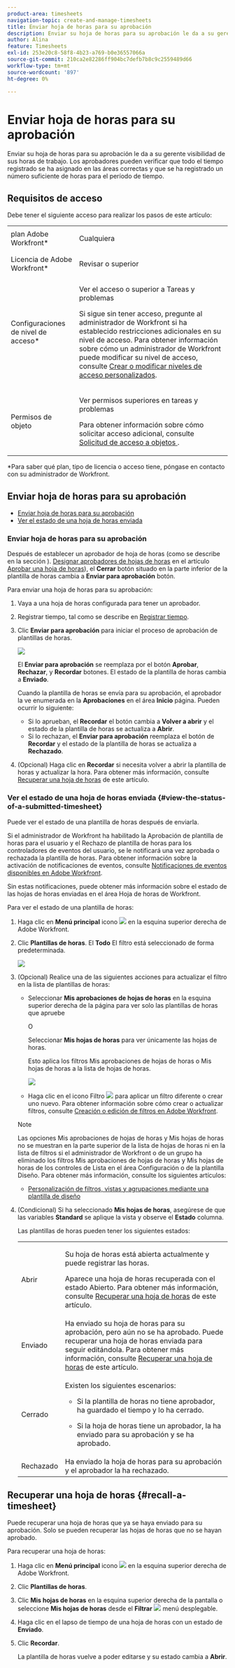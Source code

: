 ```yaml
---
product-area: timesheets
navigation-topic: create-and-manage-timesheets
title: Enviar hoja de horas para su aprobación
description: Enviar su hoja de horas para su aprobación le da a su gerente visibilidad de sus horas de trabajo. Los aprobadores pueden verificar que todo el tiempo registrado se ha asignado en las áreas correctas y que se ha registrado un número suficiente de horas para el período de tiempo.
author: Alina
feature: Timesheets
exl-id: 253e20c8-58f8-4b23-a769-b0e36557066a
source-git-commit: 210ca2e82286ff904bc7defb7b8c9c2559489d66
workflow-type: tm+mt
source-wordcount: '897'
ht-degree: 0%

---
```


# Enviar hoja de horas para su aprobación

Enviar su hoja de horas para su aprobación le da a su gerente visibilidad de sus horas de trabajo. Los aprobadores pueden verificar que todo el tiempo registrado se ha asignado en las áreas correctas y que se ha registrado un número suficiente de horas para el período de tiempo.

## Requisitos de acceso

Debe tener el siguiente acceso para realizar los pasos de este artículo:

<table style="table-layout:auto"> 
 <col> 
 <col> 
 <tbody> 
  <tr> 
   <td role="rowheader">plan Adobe Workfront*</td> 
   <td> <p>Cualquiera</p> </td> 
  </tr> 
  <tr> 
   <td role="rowheader">Licencia de Adobe Workfront*</td> 
   <td> <p>Revisar o superior</p> </td> 
  </tr> 
  <tr> 
   <td role="rowheader">Configuraciones de nivel de acceso*</td> 
   <td> <p>Ver el acceso o superior a Tareas y problemas</p> <p>Si sigue sin tener acceso, pregunte al administrador de Workfront si ha establecido restricciones adicionales en su nivel de acceso. Para obtener información sobre cómo un administrador de Workfront puede modificar su nivel de acceso, consulte <a href="../../administration-and-setup/add-users/configure-and-grant-access/create-modify-access-levels.md" class="MCXref xref">Crear o modificar niveles de acceso personalizados</a>.</p> </td> 
  </tr> 
  <tr> 
   <td role="rowheader">Permisos de objeto</td> 
   <td> <p>Ver permisos superiores en tareas y problemas</p> <p>Para obtener información sobre cómo solicitar acceso adicional, consulte <a href="../../workfront-basics/grant-and-request-access-to-objects/request-access.md" class="MCXref xref">Solicitud de acceso a objetos </a>.</p> </td> 
  </tr> 
 </tbody> 
</table>

*Para saber qué plan, tipo de licencia o acceso tiene, póngase en contacto con su administrador de Workfront.

## Enviar hoja de horas para su aprobación

* [Enviar hoja de horas para su aprobación](#submit-a-timesheet-for-approval)
* [Ver el estado de una hoja de horas enviada](#view-the-status-of-a-submitted-timesheet)

### Enviar hoja de horas para su aprobación

Después de establecer un aprobador de hoja de horas (como se describe en la sección ). [Designar aprobadores de hojas de horas](../../timesheets/create-and-manage-timesheets/timesheet-approvals.md#designating-a-timesheet-approver) en el artículo [Aprobar una hoja de horas](../../timesheets/create-and-manage-timesheets/timesheet-approvals.md)), el **Cerrar** botón situado en la parte inferior de la plantilla de horas cambia a **Enviar para aprobación** botón.

Para enviar una hoja de horas para su aprobación:

1. Vaya a una hoja de horas configurada para tener un aprobador.
1. Registrar tiempo, tal como se describe en [Registrar tiempo](../../timesheets/create-and-manage-timesheets/log-time.md).
1. Clic **Enviar para aprobación** para iniciar el proceso de aprobación de plantillas de horas.

   ![](assets/submit-for-approval-button-on-timesheet-nwe.png)

   El **Enviar para aprobación** se reemplaza por el botón **Aprobar**, **Rechazar**, y **Recordar** botones. El estado de la plantilla de horas cambia a **Enviado**.

   Cuando la plantilla de horas se envía para su aprobación, el aprobador la ve enumerada en la **Aprobaciones** en el área **Inicio** página. Pueden ocurrir lo siguiente:

   * Si lo aprueban, el **Recordar** el botón cambia a **Volver a abrir** y el estado de la plantilla de horas se actualiza a **Abrir**.
   * Si lo rechazan, el **Enviar para aprobación** reemplaza el botón de **Recordar** y el estado de la plantilla de horas se actualiza a **Rechazado**.

1. (Opcional) Haga clic en **Recordar** si necesita volver a abrir la plantilla de horas y actualizar la hora. Para obtener más información, consulte [Recuperar una hoja de horas](#recall-a-timesheet) de este artículo.

### Ver el estado de una hoja de horas enviada {#view-the-status-of-a-submitted-timesheet}

Puede ver el estado de una plantilla de horas después de enviarla.

Si el administrador de Workfront ha habilitado la Aprobación de plantilla de horas para el usuario y el Rechazo de plantilla de horas para los controladores de eventos del usuario, se le notificará una vez aprobada o rechazada la plantilla de horas. Para obtener información sobre la activación de notificaciones de eventos, consulte [Notificaciones de eventos disponibles en Adobe Workfront](../../administration-and-setup/manage-workfront/emails/event-notifications-available-in-wf.md).

Sin estas notificaciones, puede obtener más información sobre el estado de las hojas de horas enviadas en el área Hoja de horas de Workfront.

Para ver el estado de una plantilla de horas:

1. Haga clic en **Menú principal** icono ![](assets/main-menu-icon.png) en la esquina superior derecha de Adobe Workfront.
1. Clic **Plantillas de horas**. El **Todo** El filtro está seleccionado de forma predeterminada.

   ![](assets/timesheet-list-one-timesheet-selected-nwe-350x70.png)

1. (Opcional) Realice una de las siguientes acciones para actualizar el filtro en la lista de plantillas de horas:

   * Seleccionar **Mis aprobaciones de hojas de horas** en la esquina superior derecha de la página para ver solo las plantillas de horas que apruebe

      O

      Seleccionar **Mis hojas de horas** para ver únicamente las hojas de horas.

      Esto aplica los filtros Mis aprobaciones de hojas de horas o Mis hojas de horas a la lista de hojas de horas.

      ![](assets/my-timesheet-approvals-my-timesheets-pills-on-timesheets-list-nwe-350x58.png)

   * Haga clic en el icono Filtro ![](assets/filter-nwepng.png) para aplicar un filtro diferente o crear uno nuevo. Para obtener información sobre cómo crear o actualizar filtros, consulte [Creación o edición de filtros en Adobe Workfront](../../reports-and-dashboards/reports/reporting-elements/create-filters.md).
   >[!NOTE]
   >
   >Las opciones Mis aprobaciones de hojas de horas y Mis hojas de horas no se muestran en la parte superior de la lista de hojas de horas ni en la lista de filtros si el administrador de Workfront o de un grupo ha eliminado los filtros Mis aprobaciones de hojas de horas y Mis hojas de horas de los controles de Lista en el área Configuración o de la plantilla Diseño. Para obtener más información, consulte los siguientes artículos:
   >
   >   
   >   
   >   * [Personalización de filtros, vistas y agrupaciones mediante una plantilla de diseño](../../administration-and-setup/customize-workfront/use-layout-templates/customize-fvg-list-controls-layout-template.md)


1. (Condicional) Si ha seleccionado **Mis hojas de horas**, asegúrese de que las variables **Standard** se aplique la vista y observe el **Estado** columna.

   Las plantillas de horas pueden tener los siguientes estados:

   <table style="table-layout:auto"> 
    <col> 
    <col> 
    <tbody> 
     <tr> 
      <td role="rowheader">Abrir</td> 
      <td> <p>Su hoja de horas está abierta actualmente y puede registrar las horas. </p> <p>Aparece una hoja de horas recuperada con el estado Abierto. Para obtener más información, consulte <a href="#recall-a-timesheet" class="MCXref xref">Recuperar una hoja de horas</a> de este artículo. </p> </td> 
     </tr> 
     <tr> 
      <td role="rowheader">Enviado</td> 
      <td>Ha enviado su hoja de horas para su aprobación, pero aún no se ha aprobado. Puede recuperar una hoja de horas enviada para seguir editándola. Para obtener más información, consulte <a href="#recall-a-timesheet" class="MCXref xref">Recuperar una hoja de horas</a> de este artículo. </td> 
     </tr> 
     <tr> 
      <td role="rowheader">Cerrado</td> 
      <td> <p>Existen los siguientes escenarios:</p> 
       <ul> 
        <li> <p>Si la plantilla de horas no tiene aprobador, ha guardado el tiempo y lo ha cerrado.</p> </li> 
        <li> <p>Si la hoja de horas tiene un aprobador, la ha enviado para su aprobación y se ha aprobado.</p> </li> 
       </ul> </td> 
     </tr> 
     <tr> 
      <td role="rowheader">Rechazado</td> 
      <td>Ha enviado la hoja de horas para su aprobación y el aprobador la ha rechazado.</td> 
     </tr> 
    </tbody> 
   </table>

## Recuperar una hoja de horas {#recall-a-timesheet}

Puede recuperar una hoja de horas que ya se haya enviado para su aprobación. Solo se pueden recuperar las hojas de horas que no se hayan aprobado.

Para recuperar una hoja de horas:

1. Haga clic en **Menú principal** icono ![](assets/main-menu-icon.png) en la esquina superior derecha de Adobe Workfront.

1. Clic **Plantillas de horas**.
1. Clic **Mis hojas de horas** en la esquina superior derecha de la pantalla o seleccione **Mis hojas de horas** desde el **Filtrar** ![](assets/filter-nwepng.png) menú desplegable.
1. Haga clic en el lapso de tiempo de una hoja de horas con un estado de **Enviado**.
1. Clic **Recordar**.

   La plantilla de horas vuelve a poder editarse y su estado cambia a **Abrir**.
